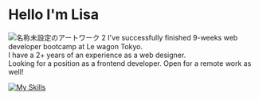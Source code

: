 # Hello I'm Lisa
![名称未設定のアートワーク 2](https://github.com/Lisatknc/Lisatknc/assets/136877239/00574d75-7d63-412c-921e-2e2d02a08ebb)
I've successfully finished 9-weeks web developer bootcamp at Le wagon Tokyo.<br>
I have a 2+ years of an experience as a web designer.<br>
Looking for a position as a frontend developer.
Open for a remote work as well!

[![My Skills](https://skillicons.dev/icons?i=js,html,css,bootstrap,js,figma,heroku,ai,ps,xd,pr,ruby,sass,rails,vscode)](https://skillicons.dev)
